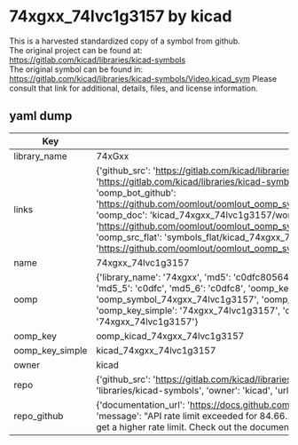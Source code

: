 # 74xgxx_74lvc1g3157 by kicad  
This is a harvested standardized copy of a symbol from github.  
The original project can be found at:  
https://gitlab.com/kicad/libraries/kicad-symbols  
The original symbol can be found in:
https://gitlab.com/kicad/libraries/kicad-symbols/Video.kicad_sym
Please consult that link for additional, details, files, and license information.  
## yaml dump  
| Key | Value |  
| --- | --- |  
| library_name | 74xGxx |  
| links | {'github_src': 'https://gitlab.com/kicad/libraries/kicad-symbols/Video.kicad_sym', 'github_src_repo': 'https://gitlab.com/kicad/libraries/kicad-symbols', 'oomp_bot': 'kicad_74xgxx_74lvc1g3157/working', 'oomp_bot_github': 'https://github.com/oomlout/oomlout_oomp_symbol_bot/tree/main/kicad_74xgxx_74lvc1g3157/working', 'oomp_doc': 'kicad_74xgxx_74lvc1g3157/working', 'oomp_doc_github': 'https://github.com/oomlout/oomlout_oomp_symbol_doc/tree/main/kicad_74xgxx_74lvc1g3157/working', 'oomp_src_flat': 'symbols_flat/kicad_74xgxx_74lvc1g3157/working', 'oomp_src_flat_github': 'https://github.com/oomlout/oomlout_oomp_symbol_src/tree/main/kicad_74xgxx_74lvc1g3157/working'} |  
| name | 74xgxx_74lvc1g3157 |  
| oomp | {'library_name': '74xgxx', 'md5': 'c0dfc80564a29cd2ea5a377cfcabfcc7', 'md5_10': 'c0dfc80564', 'md5_5': 'c0dfc', 'md5_6': 'c0dfc8', 'oomp_key': 'oomp_74xgxx_74lvc1g3157', 'oomp_key_extra': 'oomp_symbol_74xgxx_74lvc1g3157', 'oomp_key_full': 'oomp_symbol_74xgxx_74lvc1g3157_c0dfc8', 'oomp_key_simple': '74xgxx_74lvc1g3157', 'owner_name': 'kicad', 'symbol_name': '74xgxx_74lvc1g3157'} |  
| oomp_key | oomp_kicad_74xgxx_74lvc1g3157 |  
| oomp_key_simple | kicad_74xgxx_74lvc1g3157 |  
| owner | kicad |  
| repo | {'github_src': 'https://gitlab.com/kicad/libraries/kicad-symbols/Video.kicad_sym', 'name': 'libraries/kicad-symbols', 'owner': 'kicad', 'url': 'https://gitlab.com/kicad/libraries/kicad-symbols'} |  
| repo_github | {'documentation_url': 'https://docs.github.com/rest/overview/resources-in-the-rest-api#rate-limiting', 'message': "API rate limit exceeded for 84.66.173.59. (But here's the good news: Authenticated requests get a higher rate limit. Check out the documentation for more details.)"} |  

